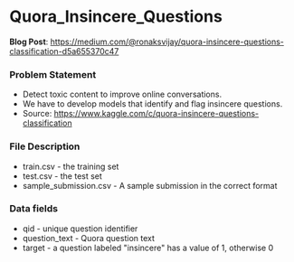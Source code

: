 # Quora_Insincere_Questions

__Blog Post__: https://medium.com/@ronaksvijay/quora-insincere-questions-classification-d5a655370c47

### Problem Statement
- Detect toxic content to improve online conversations.
- We have to develop models that identify and flag insincere questions.
- Source: https://www.kaggle.com/c/quora-insincere-questions-classification

### File Description
- train.csv - the training set
- test.csv - the test set
- sample_submission.csv - A sample submission in the correct format

### Data fields
- qid - unique question identifier
- question_text - Quora question text
- target - a question labeled "insincere" has a value of 1, otherwise 0
